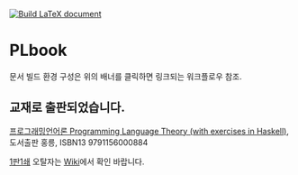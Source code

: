 [![Build LaTeX document](https://github.com/hnu-pl/PLbook/actions/workflows/makefile.yml/badge.svg)](https://github.com/hnu-pl/PLbook/actions/workflows/makefile.yml)
# PLbook
문서 빌드 환경 구성은 위의 배너를 클릭하면 링크되는 워크플로우 참조.

## 교재로 출판되었습니다.

[프로그래밍언어론 Programming Language Theory (with exercises in Haskell)](https://search.shopping.naver.com/book/catalog/37829505620), 도서출판 홍릉, ISBN13 9791156000884

[1판1쇄](https://github.com/hnu-pl/PLbook/releases/tag/book.e1.p1) 오탈자는 [Wiki](https://github.com/hnu-pl/PLbook/wiki)에서 확인 바랍니다.
